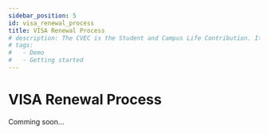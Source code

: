 ```yaml
---
sidebar_position: 5
id: visa_renewal_process
title: VISA Renewal Process
# description: The CVEC is the Student and Campus Life Contribution. It is mandotary for all students in France to pay this amount.
# tags:
#   - Demo
#   - Getting started
---
```


# VISA Renewal Process

Comming soon...
